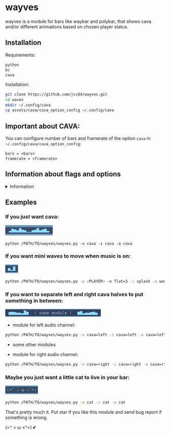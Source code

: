 # wayves

wayves is a module for bars like waybar and polybar, that shows cava and/or different animations based on chosen player status.

## Installation

Requirements:

```
python
bc
cava
```

Installation:

```bash
git clone https://github.com/jvc84/wayves.git
cd waves
mkdir ~/.config/cava
cp assets/cava/cava_option_config ~/.config/cava
```

## Important about CAVA:

You can configure number of bars and framerate of the option ```cava``` in ```~/.config/cava/cava_option_config```:

```
bars = <bars>
framerate = <framerate>
```

 
## Information about flags and options
<details>
<summary>Information</summary>
Use ```python /PATH/TO/wayves/wayves.py --help``` to read about flags and options.

```
Usage:

  python /path/to/wayves/wayves.py [--off <OPTION>] [--inactive <OPTION>] [--active <OPTION>] [--player PLAYER]

Animation flags:j

  -h, --help                  -    displays this help end exit
  -p, --player <PLAYER>        -    player whit activity will be represented by this module    
(Unnecessary if all other flag have same value. You can get names of active players by command 'playerctl -l')    
  -o, --off  <OPTION>          -    scripts, that shows whe player is down. 'cat' by default
  -i, --inactive   <OPTION>    -    scripts, that shows when player is up, but music is on pause. 'splash' by default
  -a, --active  <OPTION>       -    scripts, that shows whe player is up, and music is playing. 'cava' by default

Options:

  cat                 -    ASCII cat animations
  info                -    'no sound'/'sound'
  splash              -    some different animations of 3 bars
  waves               -    scripts of 3 bars moving up and down
  cava[=SECTION]      -    dynamic waves, that depend on sound. Requires cava
                           available SECTIONS: left, right, all. SECTIONS=all by default
                           number of bars and frame rate can be defined in $XDG_CONFIG_HOME/cava/cava_option_config
  empty[=NUM]         -    shows NUM spaces. NUM=0 by default
  flat[=NUM]          -    shows NUM '▁'. NUM=16 by default
  
Cava config:

  $HOME/.config/cava_option_config    
```
</details>

## Examples

### If you just want cava:

![plot](.doc/images/cava_example.png)

```
python /PATH/TO/wayves/wayves.py -o cava -i cava -a cava
```

### If you want mini waves to move when music is on:

![plot](.doc/images/waves_example.png)

```bash
python /PATH/TO/wayves/wayves.py -p <PLAYER> -o flat=3 -i splash -a waves
```

### If you want to separate left and right cava halves to put something in between:

![plot](.doc/images/double_cava_example.png)
- module for left audio channel:

```bash
python /PATH/TO/wayves/wayves.py -o cava=left -i cava=left -a cava=left
```

- some other modules

- module for right audio channel:

```bash
python /PATH/TO/wayves/wayves.py -o cava=right -i cava=right -a cava=right
```

### Maybe you just want a little cat to live in your bar:

![plot](.doc/images/cat_example.png)

```bash
python /PATH/TO/wayves/wayves.py -o cat -i cat -a cat
```

That's pretty much it. Put star if you like this module and send bug report if something is wrong.

(=^ > ω <^=) :two_hearts:

